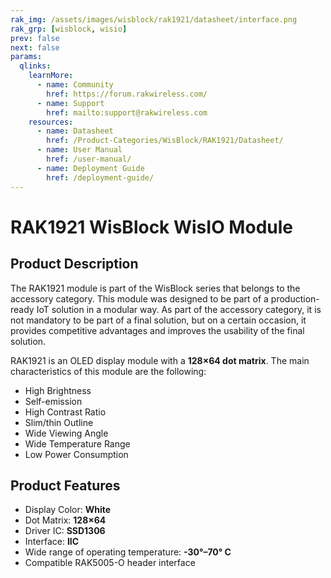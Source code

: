 ```yaml
---
rak_img: /assets/images/wisblock/rak1921/datasheet/interface.png
rak_grp: [wisblock, wisio]
prev: false
next: false
params:
  qlinks:
    learnMore:
      - name: Community
        href: https://forum.rakwireless.com/
      - name: Support
        href: mailto:support@rakwireless.com
    resources:
      - name: Datasheet
        href: /Product-Categories/WisBlock/RAK1921/Datasheet/
      - name: User Manual
        href: /user-manual/
      - name: Deployment Guide
        href: /deployment-guide/
---
```



# RAK1921 WisBlock WisIO Module 


## Product Description

The RAK1921 module is part of the WisBlock series that belongs to the accessory category. This module was designed to be part of a production-ready IoT solution in a modular way. As part of the accessory category, it is not mandatory to be part of a final solution, but on a certain occasion, it provides competitive advantages and improves the usability of the final solution.

RAK1921 is an OLED display module with a **128×64 dot matrix**. The main characteristics of this module are the following:

- High Brightness
- Self-emission
- High Contrast Ratio
- Slim/thin Outline
- Wide Viewing Angle
- Wide Temperature Range
- Low Power Consumption

<rk-btn
  src="../Datasheet/"
  label="Get Started with RAK1921 WisBlock WisIO Module"
/>

<rk-quick-links :params="$page.frontmatter.params.qlinks"/>

## Product Features

- Display Color: **White**
- Dot Matrix: **128×64**
- Driver IC: **SSD1306**
- Interface: **IIC**
- Wide range of operating temperature: **-30°–70° C**
- Compatible RAK5005-O header interface


<rk-btn
  src="https://store.rakwireless.com/"
  label="Buy a RAK1921 WisBlock WisIO Module"
  _blank
/>
